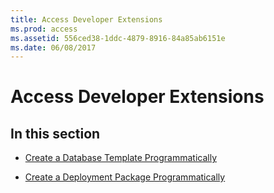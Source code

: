 ```yaml
---
title: Access Developer Extensions
ms.prod: access
ms.assetid: 556ced38-1ddc-4879-8916-84a85ab6151e
ms.date: 06/08/2017
---
```



# Access Developer Extensions

## In this section


- [Create a Database Template Programmatically](create-a-database-template-programmatically.md)
    
- [Create a Deployment Package Programmatically](create-a-deployment-package-programmatically.md)
    

